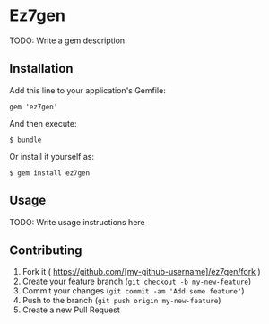 # Ez7gen

TODO: Write a gem description

## Installation

Add this line to your application's Gemfile:

    gem 'ez7gen'

And then execute:

    $ bundle

Or install it yourself as:

    $ gem install ez7gen

## Usage

TODO: Write usage instructions here

## Contributing

1. Fork it ( https://github.com/[my-github-username]/ez7gen/fork )
2. Create your feature branch (`git checkout -b my-new-feature`)
3. Commit your changes (`git commit -am 'Add some feature'`)
4. Push to the branch (`git push origin my-new-feature`)
5. Create a new Pull Request
